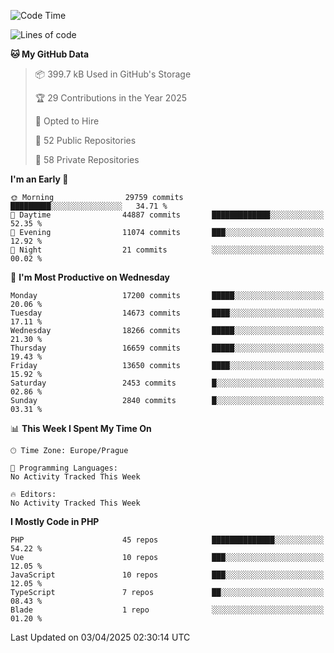 <!--START_SECTION:waka-->
![Code Time](http://img.shields.io/badge/Code%20Time-1%2C584%20hrs%203%20mins-blue)

![Lines of code](https://img.shields.io/badge/From%20Hello%20World%20I%27ve%20Written-25.7%20million%20lines%20of%20code-blue)

**🐱 My GitHub Data** 

> 📦 399.7 kB Used in GitHub's Storage 
 > 
> 🏆 29 Contributions in the Year 2025
 > 
> 💼 Opted to Hire
 > 
> 📜 52 Public Repositories 
 > 
> 🔑 58 Private Repositories 
 > 
**I'm an Early 🐤** 

```text
🌞 Morning                29759 commits       █████████░░░░░░░░░░░░░░░░   34.71 % 
🌆 Daytime                44887 commits       █████████████░░░░░░░░░░░░   52.35 % 
🌃 Evening                11074 commits       ███░░░░░░░░░░░░░░░░░░░░░░   12.92 % 
🌙 Night                  21 commits          ░░░░░░░░░░░░░░░░░░░░░░░░░   00.02 % 
```
📅 **I'm Most Productive on Wednesday** 

```text
Monday                   17200 commits       █████░░░░░░░░░░░░░░░░░░░░   20.06 % 
Tuesday                  14673 commits       ████░░░░░░░░░░░░░░░░░░░░░   17.11 % 
Wednesday                18266 commits       █████░░░░░░░░░░░░░░░░░░░░   21.30 % 
Thursday                 16659 commits       █████░░░░░░░░░░░░░░░░░░░░   19.43 % 
Friday                   13650 commits       ████░░░░░░░░░░░░░░░░░░░░░   15.92 % 
Saturday                 2453 commits        █░░░░░░░░░░░░░░░░░░░░░░░░   02.86 % 
Sunday                   2840 commits        █░░░░░░░░░░░░░░░░░░░░░░░░   03.31 % 
```


📊 **This Week I Spent My Time On** 

```text
🕑︎ Time Zone: Europe/Prague

💬 Programming Languages: 
No Activity Tracked This Week

🔥 Editors: 
No Activity Tracked This Week
```

**I Mostly Code in PHP** 

```text
PHP                      45 repos            ██████████████░░░░░░░░░░░   54.22 % 
Vue                      10 repos            ███░░░░░░░░░░░░░░░░░░░░░░   12.05 % 
JavaScript               10 repos            ███░░░░░░░░░░░░░░░░░░░░░░   12.05 % 
TypeScript               7 repos             ██░░░░░░░░░░░░░░░░░░░░░░░   08.43 % 
Blade                    1 repo              ░░░░░░░░░░░░░░░░░░░░░░░░░   01.20 % 
```




 Last Updated on 03/04/2025 02:30:14 UTC
<!--END_SECTION:waka-->
<!--
**AlexKratky/AlexKratky** is a ✨ _special_ ✨ repository because its `README.md` (this file) appears on your GitHub profile.

Here are some ideas to get you started:

- 🔭 I’m currently working on ...
- 🌱 I’m currently learning ...
- 👯 I’m looking to collaborate on ...
- 🤔 I’m looking for help with ...
- 💬 Ask me about ...
- 📫 How to reach me: ...
- 😄 Pronouns: ...
- ⚡ Fun fact: ...
-->
